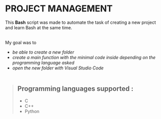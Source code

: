 # PROJECT MANAGEMENT

This **Bash** script was made to automate the task of creating a new project and learn Bash at the same time.<br><br>

My goal was to 
- *be able to create a new folder* 
- *create a main function with the minimal code inside depending on the programming language asked*
- *open the new folder with Visual Studio Code*<br><br>

> ## Programming languages supported :
>- C
>- C++
>- Python
